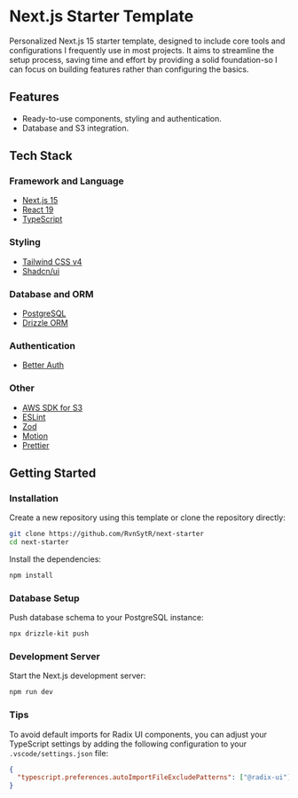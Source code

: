# Next.js Starter Template

Personalized Next.js 15 starter template, designed to include core tools and configurations I frequently use in most projects. It aims to streamline the setup process, saving time and effort by providing a solid foundation-so I can focus on building features rather than configuring the basics.

## Features

- Ready-to-use components, styling and authentication.
- Database and S3 integration.

## Tech Stack

### Framework and Language

- [Next.js 15](https://nextjs.org)
- [React 19](https://react.dev)
- [TypeScript](https://www.typescriptlang.org)

### Styling

- [Tailwind CSS v4](https://tailwindcss.com)
- [Shadcn/ui](https://ui.shadcn.com)

### Database and ORM

- [PostgreSQL](https://www.postgresql.org)
- [Drizzle ORM](https://orm.drizzle.team)

### Authentication

- [Better Auth](https://better-auth.com)

### Other

- [AWS SDK for S3](https://github.com/aws/aws-sdk-js-v3/tree/main/clients/client-s3)
- [ESLint](https://eslint.org)
- [Zod](https://zod.dev)
- [Motion](https://motion.dev)
- [Prettier](https://prettier.io)

## Getting Started

### Installation

Create a new repository using this template or clone the repository directly:

```sh
git clone https://github.com/RvnSytR/next-starter
cd next-starter
```

Install the dependencies:

```sh
npm install
```

### Database Setup

Push database schema to your PostgreSQL instance:

```sh
npx drizzle-kit push
```

### Development Server

Start the Next.js development server:

```sh
npm run dev
```

### Tips

To avoid default imports for Radix UI components, you can adjust your TypeScript settings by adding the following configuration to your `.vscode/settings.json` file:

```json
{
  "typescript.preferences.autoImportFileExcludePatterns": ["@radix-ui"]
}
```

